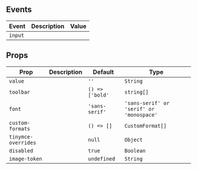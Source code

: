 ## Events

| Event   | Description | Value |
| ------- | ----------- | ----- |
| `input` |             |       |

## Props

| Prop                | Description | Default         | Type                                     |
| ------------------- | ----------- | --------------- | ---------------------------------------- |
| `value`             |             | `''`            | `String`                                 |
| `toolbar`           |             | `() => ['bold'` | `string[]`                               |
| `font`              |             | `'sans-serif'`  | `'sans-serif' or 'serif' or 'monospace'` |
| `custom-formats`    |             | `() => []`      | `CustomFormat[]`                         |
| `tinymce-overrides` |             | `null`          | `Object`                                 |
| `disabled`          |             | `true`          | `Boolean`                                |
| `image-token`       |             | `undefined`     | `String`                                 |
